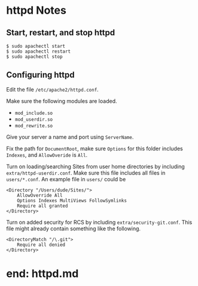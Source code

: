 # httpd Notes

## Start, restart, and stop httpd

```
$ sudo apachectl start
$ sudo apachectl restart
$ sudo apachectl stop
```

## Configuring httpd

Edit the file `/etc/apache2/httpd.conf`.

Make sure the following modules are loaded.

- `mod_include.so`
- `mod_userdir.so`
- `mod_rewrite.so`

Give your server a name and port using `ServerName`.

Fix the path for `DocumentRoot`, make sure `Options` for this folder
includes `Indexes`, and `AllowOveride` is `All`.

Turn on loading/searching Sites from user home directories by including
`extra/httpd-userdir.conf`.  Make sure this file includes all files in
`users/*.conf`.  An example file in `users/` could be

```
<Directory "/Users/dude/Sites/">
	AllowOverride All
	Options Indexes MultiViews FollowSymlinks
	Require all granted
</Directory>
```

Turn on added security for RCS by including `extra/security-git.conf`.
This file might already contain something like the following.

```
<DirectoryMatch "/\.git">
	Require all denied
</Directory>
```

# end: httpd.md
